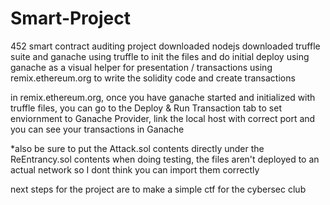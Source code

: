 # Smart-Project
452 smart contract auditing project
downloaded nodejs
downloaded truffle suite and ganache
using truffle to init the files and do initial deploy
using ganache as a visual helper for presentation / transactions
using remix.ethereum.org to write the solidity code and create transactions


in remix.ethereum.org, once you have ganache started and initialized with truffle files,
you can go to the Deploy & Run Transaction tab to set enviornment to Ganache Provider, link the 
local host with correct port and you can see your transactions in Ganache


*also be sure to put the Attack.sol contents directly under the ReEntrancy.sol contents when doing testing,
the files aren't deployed to an actual network so I dont think you can import them correctly

next steps for the project are to make a simple ctf for the cybersec club
